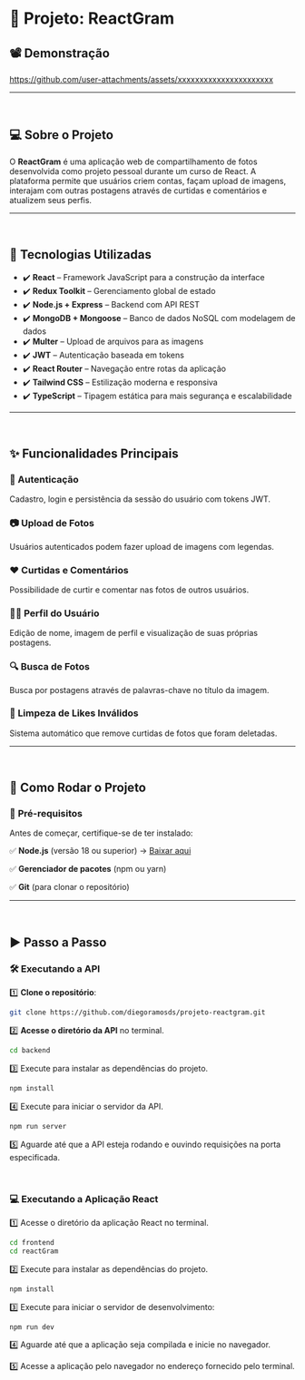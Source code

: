 # 📸 Projeto: ReactGram  

## 📽️ Demonstração  

https://github.com/user-attachments/assets/xxxxxxxxxxxxxxxxxxxxxx  

---  

<br>  

## 💻 Sobre o Projeto  

O **ReactGram** é uma aplicação web de compartilhamento de fotos desenvolvida como projeto pessoal durante um curso de React. A plataforma permite que usuários criem contas, façam upload de imagens, interajam com outras postagens através de curtidas e comentários e atualizem seus perfis.  


---  

<br>  

## 🚀 Tecnologias Utilizadas  

- ✔️ **React** – Framework JavaScript para a construção da interface  
- ✔️ **Redux Toolkit** – Gerenciamento global de estado  
- ✔️ **Node.js + Express** – Backend com API REST  
- ✔️ **MongoDB + Mongoose** – Banco de dados NoSQL com modelagem de dados  
- ✔️ **Multer** – Upload de arquivos para as imagens  
- ✔️ **JWT** – Autenticação baseada em tokens  
- ✔️ **React Router** – Navegação entre rotas da aplicação  
- ✔️ **Tailwind CSS** – Estilização moderna e responsiva  
- ✔️ **TypeScript** – Tipagem estática para mais segurança e escalabilidade  

---  

<br>  

## ✨ Funcionalidades Principais  

### 🔐 Autenticação  
Cadastro, login e persistência da sessão do usuário com tokens JWT.  

### 📷 Upload de Fotos  
Usuários autenticados podem fazer upload de imagens com legendas.  

### ❤️ Curtidas e Comentários  
Possibilidade de curtir e comentar nas fotos de outros usuários.  

### 🧑‍💼 Perfil do Usuário  
Edição de nome, imagem de perfil e visualização de suas próprias postagens.  

### 🔍 Busca de Fotos  
Busca por postagens através de palavras-chave no título da imagem.  

### 🧹 Limpeza de Likes Inválidos  
Sistema automático que remove curtidas de fotos que foram deletadas.  

---  

<br>  

## 🚀 Como Rodar o Projeto

### 🔧 **Pré-requisitos**  

Antes de começar, certifique-se de ter instalado:  

✅ **Node.js** (versão 18 ou superior) → [Baixar aqui](https://nodejs.org/)  

✅ **Gerenciador de pacotes** (npm ou yarn)  

✅ **Git** (para clonar o repositório)  

---  

<br>  


## ▶️ Passo a Passo  

### 🛠 **Executando a API**  

1️⃣ **Clone o repositório**:  
```bash
git clone https://github.com/diegoramosds/projeto-reactgram.git

```

2️⃣ **Acesse o diretório da API** no terminal.
```bash
cd backend
```

3️⃣ Execute para instalar as dependências do projeto.
```bash
npm install
```

4️⃣ Execute para iniciar o servidor da API.
```bash
npm run server
```

5️⃣ Aguarde até que a API esteja rodando e ouvindo requisições na porta especificada.

<br>

### 💻 **Executando a Aplicação React** 

1️⃣ Acesse o diretório da aplicação React no terminal.
```bash
cd frontend
cd reactGram
```

2️⃣ Execute  para instalar as dependências do projeto.
```bash
npm install
```

3️⃣ Execute  para iniciar o servidor de desenvolvimento:
```bash
npm run dev
```
4️⃣ Aguarde até que a aplicação seja compilada e inicie no navegador.

5️⃣ Acesse a aplicação pelo navegador no endereço fornecido pelo terminal.


